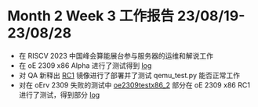 # Month 2 Week 3 工作报告 23/08/19-23/08/28

+ 在 RISCV 2023 中国峰会算能展台参与服务器的运维和解说工作
+ 在 oE 2309 x86 Alpha 进行了测试得到 [log](./x86_alpha)
+ 对 QA 新释出 [RC1](http://121.36.84.172/dailybuild/EBS-openEuler-23.09/rc1_openeuler-2023-08-23-20-06-19/) 镜像进行了部署并了测试 qemu_test.py 能否正常工作
+ 对在 oErv 2309 失败的测试中 [oe2309testx86_2](./oe2309testx86_2) 部分在 oE 2309 x86 RC1 进行了测试，得到部分 [log](./x86_rc1)
